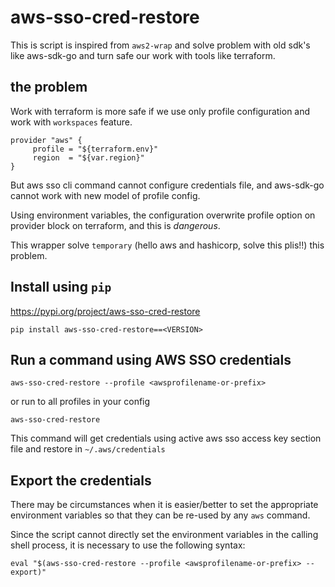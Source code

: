 <!-- [![Quality Gate Status](https://sonarcloud.io/api/project_badges/measure?project=linaro-its_aws2-wrap&metric=alert_status)](https://sonarcloud.io/dashboard?id=linaro-its_aws2-wrap) -->

# aws-sso-cred-restore
This is script is inspired from `aws2-wrap` and solve problem with old sdk's  like aws-sdk-go and turn safe our
work with tools like terraform.

## the problem

Work with terraform is more safe if we use only profile configuration and  work with `workspaces` feature.

```hcl
provider "aws" {
	 profile = "${terraform.env}"
	 region  = "${var.region}"
}
```

But aws sso cli command cannot configure credentials file, and aws-sdk-go cannot work with new model of profile config.

Using environment variables, the configuration overwrite profile option on provider block on terraform, and this is *dangerous*.

This wrapper solve `temporary` (hello aws and hashicorp, solve this plis!!) this problem.


## Install using `pip`

https://pypi.org/project/aws-sso-cred-restore

`pip install aws-sso-cred-restore==<VERSION>`

## Run a command using AWS SSO credentials

`aws-sso-cred-restore --profile <awsprofilename-or-prefix>`

or run to all profiles in your config

`aws-sso-cred-restore`

This command will get credentials using active aws sso access key section file
and restore in `~/.aws/credentials`


## Export the credentials

There may be circumstances when it is easier/better to set the appropriate environment variables so that they can be re-used by any `aws` command.

Since the script cannot directly set the environment variables in the calling shell process, it is necessary to use the following syntax:

`eval "$(aws-sso-cred-restore --profile <awsprofilename-or-prefix> --export)"`

